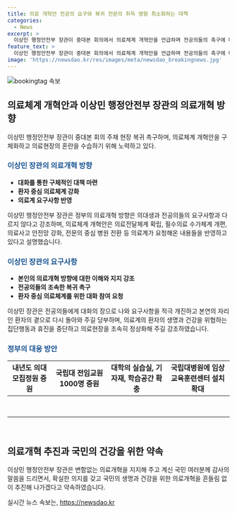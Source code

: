 ```yaml
---
title: 의료 개혁안 전공의 요구와 복귀 전문의 취득 영향 최소화하는 대책
categories:
  - News
excerpt: >
  이상민 행정안전부 장관이 중대본 회의에서 의료체계 개혁안을 언급하며 전공의들의 촉구에 대해 조속한 복귀를 촉구했다. 또한 의료현장의 혼란을 조속히 수습하고 의료개혁 방안을 구체화하기 위해 건설적인 대화를 이끌어 나갈 것을 당부했다. 더불어 의대 모집정원을 늘리고 의대생들의 실력을 키워 최선의 노력을 다할 것을 약속하며 국민들의 지지에 감사의 말씀을 전했다.
feature_text: >
  이상민 행정안전부 장관이 중대본 회의에서 의료체계 개혁안을 언급하며 전공의들의 촉구에 대해 조속한 복귀를 촉구했다. 또한 의료현장의 혼란을 조속히 수습하고 의료개혁 방안을 구체화하기 위해 건설적인 대화를 이끌어 나갈 것을 당부했다. 더불어 의대 모집정원을 늘리고 의대생들의 실력을 키워 최선의 노력을 다할 것을 약속하며 국민들의 지지에 감사의 말씀을 전했다.
image: 'https://newsdao.kr/res/images/meta/newsdao_breakingnews.jpg'
---
```


<p><img src="https://newsdao.kr/res/images/meta/newsdao_breakingnews.jpg" alt="bookingtag 속보" /></p>

<h2 data-ke-size="size26">의료체계 개혁안과 이상민 행정안전부 장관의 의료개혁 방향</h2>

<p data-ke-size="size16">이상민 행정안전부 장관이 중대본 회의 주재 현장 복귀 촉구하며, 의료체계 개혁안을 구체화하고 의료현장의 혼란을 수습하기 위해 노력하고 있다.</p>

<h3><b><span style="color: #1a5490;">이상민 장관의 의료개혁 방향</span></b></h3>

<ul>
<li><b>대화를 통한 구체적인 대책 마련</b></li>
<li><b>환자 중심 의료체계 강화</b></li>
<li><b>의료계 요구사항 반영</b></li>
</ul>

<p data-ke-size="size16">이상민 행정안전부 장관은 정부의 의료개혁 방향은 의대생과 전공의들의 요구사항과 다르지 않다고 강조하며, 의료체계 개혁안은 의료전달체계 확립, 필수의료 수가체계 개편, 의료사고 안전망 강화, 전문의 중심 병원 전환 등 의료계가 요청해온 내용들을 반영하고 있다고 설명했습니다.</p>

<h3><b><span style="color: #1a5490;">이상민 장관의 요구사항</span></b></h3>

<ul>
<li><b>본인의 의료개혁 방향에 대한 이해와 지지 강조</b></li>
<li><b>전공의들의 조속한 복귀 촉구</b></li>
<li><b>환자 중심 의료체계를 위한 대화 참여 요청</b></li>
</ul>

<p data-ke-size="size16">이상민 장관은 전공의들에게 대화의 장으로 나와 요구사항을 적극 개진하고 본연의 자리인 환자의 곁으로 다시 돌아와 주길 당부하며, 의료계의 환자의 생명과 건강을 위협하는 집단행동과 휴진을 중단하고 의료현장을 조속히 정상화해 주길 강조하였습니다.</p>

<h3><b><span style="color: #1a5490;">정부의 대응 방안</span></b></h3>

<table>
  <tr>
    <td style="text-align: center; height: 17px;"><b>내년도 의대 모집정원 증원</b></td>
    <td style="text-align: center; height: 17px;"><b>국립대 전임교원 1000명 증원</b></td>
    <td style="text-align: center; height: 17px;"><b>대학의 실습실, 기자재, 학습공간 확충</b></td>
    <td style="text-align: center; height: 17px;"><b>국립대병원에 임상교육훈련센터 설치 확대</b></td>
  </tr>
</table>

<p data-ke-size="size16">&nbsp;</p>

<hr>

<p data-ke-size="size16">&nbsp;</p>

<h2 data-ke-size="size26">의료개혁 추진과 국민의 건강을 위한 약속</h2>

<p data-ke-size="size16">이상민 행정안전부 장관은 변함없는 의료개혁을 지지해 주고 계신 국민 여러분께 감사의 말씀을 드리면서, 확실한 의지를 갖고 국민의 생명과 건강을 위한 의료개혁을 흔들림 없이 추진해 나가겠다고 약속하였습니다.</p>
실시간 뉴스 속보는, <a href="https://newsdao.kr" rel="dofollow">https://newsdao.kr</a>



